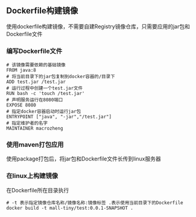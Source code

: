 ## Dockerfile构建镜像
使用dockerfile构建镜像，不需要自建Registry镜像仓库，只需要应用的jar包和Dockerfile文件
### 编写Dockerfile文件
```
# 该镜像需要依赖的基础镜像
FROM java:8
# 将当前目录下的jar包复制到docker容器的/目录下
ADD test.jar /test.jar
# 运行过程中创建一个test.jar文件
RUN bash -c 'touch /test.jar'
# 声明服务运行在8080端口
EXPOSE 8080
# 指定docker容器启动时运行jar包
ENTRYPOINT ["java", "-jar","/test.jar"]
# 指定维护者的名字
MAINTAINER macrozheng
```
### 使用maven打包应用
使用package打包后，将jar包和Dockerfile文件长传到linux服务器
### 在linux上构建镜像
在Dockerfile所在目录执行 
```
# -t 表示指定镜像仓库名称/镜像名称:镜像标签 .表示使用当前目录下的Dockerfile
docker build -t mall-tiny/test:0.0.1-SNAPSHOT .
```